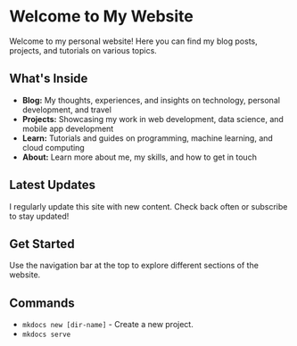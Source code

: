 # Welcome to My Website

Welcome to my personal website! Here you can find my blog posts, projects, and tutorials on various topics.

## What's Inside

- **Blog:** My thoughts, experiences, and insights on technology, personal development, and travel
- **Projects:** Showcasing my work in web development, data science, and mobile app development
- **Learn:** Tutorials and guides on programming, machine learning, and cloud computing
- **About:** Learn more about me, my skills, and how to get in touch

## Latest Updates

I regularly update this site with new content. Check back often or subscribe to stay updated!

## Get Started

Use the navigation bar at the top to explore different sections of the website.

## Commands

* `mkdocs new [dir-name]` - Create a new project.
* `mkdocs serve`